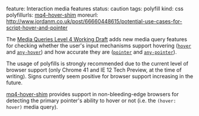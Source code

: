 feature: Interaction media features
status: caution
tags: polyfill
kind: css
polyfillurls: [mq4-hover-shim](https://github.com/twbs/mq4-hover-shim)
moreurl: http://www.jordanm.co.uk/post/66660448615/potential-use-cases-for-script-hover-and-pointer

The [Media Queries Level 4 Working Draft](http://dev.w3.org/csswg/mediaqueries-4/#mf-interaction) adds new media query features for checking whether the user's input mechanisms support hovering ([`hover`](https://developer.mozilla.org/en-US/docs/Web/CSS/@media/hover) and [`any-hover`](https://developer.mozilla.org/en-US/docs/Web/CSS/@media/any-hover)) and how accurate they are ([`pointer`](https://developer.mozilla.org/en-US/docs/Web/CSS/@media/pointer) and [`any-pointer`](https://developer.mozilla.org/en-US/docs/Web/CSS/@media/any-pointer)).

The usage of polyfills is strongly recommended due to the current level of browser support (only Chrome 41 and IE 12 Tech Preview, at the time of writing). Signs currently seem positive for browser support increasing in the future.

[mq4-hover-shim](https://github.com/twbs/mq4-hover-shim) provides support in non-bleeding-edge browsers for detecting the primary pointer's ability to hover or not (i.e. the `(hover: hover)` media query).
